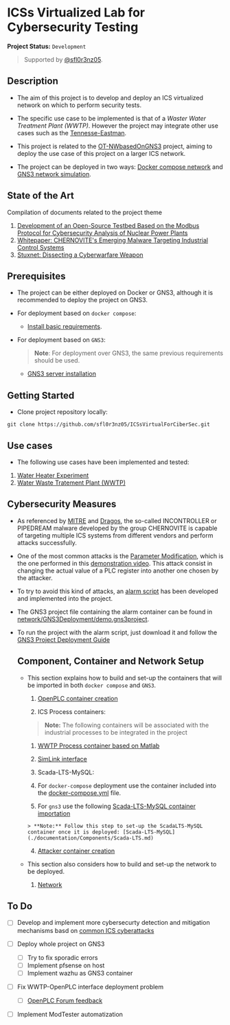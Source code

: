 # ICSs Virtualized Lab for Cybersecurity Testing

**Project Status:** `Development`

> Supported by [@sfl0r3nz05](sfigueroa@ceit.es).

## Description

- The aim of this project is to develop and deploy an ICS virtualized network on which to perform security tests.
  
- The specific use case to be implemented is that of a *Waster Water Treatment Plant (WWTP)*. However the project may integrate other use cases such as the [Tennesse-Eastman](http://depts.washington.edu/control/LARRY/TE/download.html).
  
- This project is related to the [OT-NWbasedOnGNS3](https://github.com/sfl0r3nz05/OT-NWbasedOnGNS3) project, aiming to deploy the use case of this project on a larger ICS network.
  
- The project can be deployed in two ways: [Docker compose network](https://github.com/sfl0r3nz05/ICSsVirtualForCiberSec/blob/documented/documentation/Components/Deployment/Docker-Compose.md) and [GNS3 network simulation](https://github.com/sfl0r3nz05/ICSsVirtualForCiberSec/blob/documented/documentation/Components/Deployment/GNS3.md).
  

## State of the Art

Compilation of documents related to the project theme

1. [Development of an Open-Source Testbed Based on the Modbus Protocol for Cybersecurity Analysis of Nuclear Power Plants](https://github.com/sfl0r3nz05/ICSsVirtualForCiberSec/blob/documented/documentation/StateOfArt/Papers/applsci-12-07942.pdf)
2. [Whitepaper: CHERNOVITE's Emerging Malware Targeting Industrial Control Systems](https://github.com/sfl0r3nz05/ICSsVirtualForCiberSec/blob/documented/documentation/StateOfArt/Papers/Dragos_ChernoviteWP_v2b.pdf)
3. [Stuxnet: Dissecting a Cyberwarfare Weapon](https://github.com/sfl0r3nz05/ICSsVirtualForCiberSec/blob/documented/documentation/StateOfArt/Papers/Stuxnet_Dissecting_a_Cyberwarfare_Weapon.pdf)

## Prerequisites

- The project can be either deployed on Docker or GNS3, although it is recommended to deploy the project on GNS3.
  
- For deployment based on `docker compose`:
  
  - [Install basic requirements](./documentation/Requirements/basic-requirements.md).
- For deployment based on `GNS3`:
  
  > **Note**: For deployment over GNS3, the same previous requirements should be used.
  
  - [GNS3 server installation](./documentation/Requirements/gns3.md)

## Getting Started

- Clone project repository locally:

```shell
git clone https://github.com/sfl0r3nz05/ICSsVirtualForCiberSec.git
```

## Use cases

- The following use cases have been implemented and tested:

1. [Water Heater Experiment](./documentation/UseCases/WaterHeater.md)
2. [Water Waste Tratement Plant (WWTP)](./documentation/UseCases/WWTP.md)

## Cybersecurity Measures

- As referenced by [MITRE](https://attack.mitre.org/software/S1045/) and [Dragos](https://www.dragos.com/blog/industry-news/chernovite-pipedream-malware-targeting-industrial-control-systems/), the so-called INCONTROLLER or PIPEDREAM malware developed by the group CHERNOVITE is capable of targeting multiple ICS systems from different vendors and perform attacks successfully.
- One of the most common attacks is the [Parameter Modification](https://attack.mitre.org/techniques/T0836/), which is the one performed in this [demonstration video](https://youtu.be/W10l6Pk4seo?t=843). This attack consist in changing the actual value of a PLC register into another one chosen by the attacker.
- To try to avoid this kind of attacks, an [alarm script](https://github.com/sfl0r3nz05/ICSsVirtualForCiberSec/blob/documented/documentation/Components/Alarm.md) has been developed and implemented into the project.
- The GNS3 project file containing the alarm container can be found in [network/GNS3Deployment/demo.gns3project](./network/GNS3Deployment/demo.gns3project).
- To run the project with the alarm script, just download it and follow the [GNS3 Project Deployment Guide](https://github.com/sfl0r3nz05/ICSsVirtualForCiberSec/blob/documented/documentation/Components/Deployment/GNS3.md)
  
  ## Component, Container and Network Setup
  
  - This section explains how to build and set-up the containers that will be imported in both `docker compose` and `GNS3`.
    
    1. [OpenPLC container creation](./documentation/Components/OpenPLC.md)
      
    2. ICS Process containers:
      
      > **Note:** The following containers will be associated with the industrial processes to be integrated in the project
      
      1. [WWTP Process container based on Matlab](./documentation/Components/Matlab.md)
      2. [SimLink interface](./documentation/Components/SimLink.md)
    3. Scada-LTS-MySQL:
      
      1. For `docker-compose` deployment use the container included into the [docker-compose.yml](./network/DockerDeployment/ICSNetwork/docker-compose.yml) file.
        
      2. For `gns3` use the following [Scada-LTS-MySQL container importation](./documentation/Components/Scada-LTS-GNS3.md)
        
        > **Note:** Follow this step to set-up the ScadaLTS-MySQL container once it is deployed: [Scada-LTS-MySQL](./documentation/Components/Scada-LTS.md)
        
    4. [Attacker container creation](./documentation/Components/Attacker.md)
      
  - This section also considers how to build and set-up the network to be deployed.
    
    1. [Network](./documentation/Components/Deployment/Docker-Compose.md)

## To Do

- [ ] Develop and implement more cybersecurty detection and mitigation mechanisms basd on [common ICS cyberattacks](https://attack.mitre.org/matrices/ics/)
- [ ] Deploy whole project on GNS3
  - [ ] Try to fix sporadic errors
  - [ ] Implement pfsense on host
  - [ ] Implement wazhu as GNS3 container
- [ ] Fix WWTP-OpenPLC interface deployment problem
  - [ ] [OpenPLC Forum feedback](https://openplc.discussion.community/post/openplc-simulink-interface-problem-12648120)
- [ ] Implement ModTester automatization


